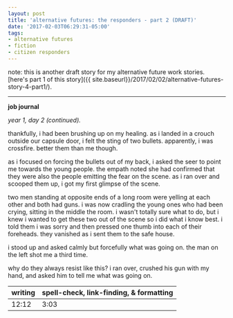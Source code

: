 ```yaml
---
layout: post
title: 'alternative futures: the responders - part 2 (DRAFT)'
date: '2017-02-03T06:29:31-05:00'
tags:
- alternative futures
- fiction 
- citizen responders
---
```


note: this is another draft story for my alternative future work stories. [here's part 1 of this story]({{ site.baseurl}}/2017/02/02/alternative-futures-story-4-part1/).

***

**job journal**

*year 1, day 2 (continued).*

thankfully, i had been brushing up on my healing. as i landed in a crouch outside our capsule door, i felt the sting of two bullets. apparently, i was crossfire. better them than me though. 

as i focused on forcing the bullets out of my back, i asked the seer to point me towards the young people. the empath noted she had confirmed that they were also the people emitting the fear on the scene. as i ran over and scooped them up, i got my first glimpse of the scene. 

two men standing at opposite ends of a long room were yelling at each other and both had guns. i was now cradling the young ones who had been crying, sitting in the middle the room. i wasn't totally sure what to do, but i knew i wanted to get these two out of the scene so i did what i know best. i told them i was sorry and then pressed one thumb into each of their foreheads. they vanished as i sent them to the safe house. 

i stood up and asked calmly but forcefully what was going on. the man on the left shot me a third time. 

why do they always resist like this? i ran over, crushed his gun with my hand, and asked him to tell me what was going on. 

<table>
	<thead>
		<tr>
			<th>writing</th>
			<th>spell-check, link-finding, & formatting</th>
		</tr>
	</thead>
	<tbody>
		<tr>
			<td>12:12</td>
			<td>3:03</td>
		</tr>
	</tbody>
</table>